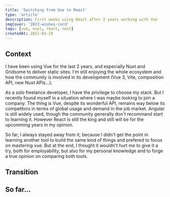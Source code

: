 ```yaml
---
title: 'Switching from Vue to React'
type: 'article'
description: First weeks using React after 2 years working with Vue
imgCover: '2013-wishes-card'
tags: [vue, nuxt, react, next]
createdAt: 2021-02-28
---
```


## Context

I have been using Vue for the last 2 years, and especially Nuxt and Gridsome to deliver static sites. I'm still enjoying the whole ecosystem and how the community is involved in its development (Vue 3, Vite, composition API, new Nuxt APIs...). 

As a solo freelance developer, I have the privilege to choose my stack. But I recently found myself in a situation where I was maybe looking to join a company. The thing is Vue, despite its wonderful API, remains way below its competitors in terms of global usage and demand in the job market. Angular is still widely used, though the community generally don't recommand start to learning it. However React is still the king and still will be for the upcomming years in my opinion.

So far, I always stayed away from it; because I didn't get the point in learning another tool to build the same kind of things and prefered to focus on mastering vue. But at the end, I thought it wouldn't hurt me to give it a try, both for employability, but also for my personal knowledge and to forge a true opinion on comparing both tools.

## Transition


## So far...
